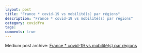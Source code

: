 ```yaml
---
layout: post
title: "France * covid-19 vs mobilité(s) par régions"
description: "France * covid-19 vs mobilité(s) par régions"
category: covidfra
tags: 
comments: true
---
```


Medium post archive: [France * covid-19 vs mobilité(s) par régions](https://chrisgodlak.medium.com/france-covid-19-vs-mobilit%C3%A9-s-par-r%C3%A9gions-898aee7a395a)
